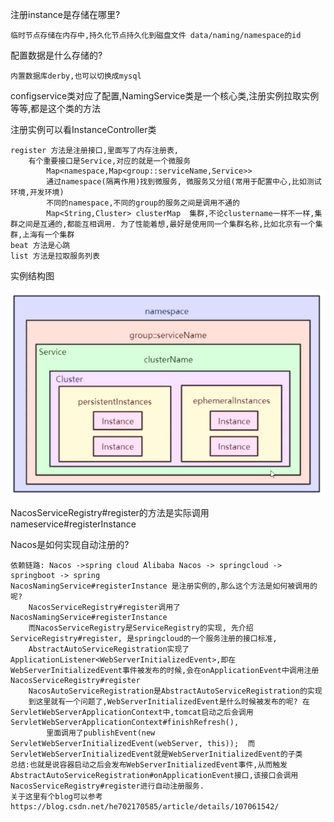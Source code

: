 注册instance是存储在哪里?
    
    临时节点存储在内存中,持久化节点持久化到磁盘文件 data/naming/namespace的id
配置数据是什么存储的?
    
    内置数据库derby,也可以切换成mysql

configservice类对应了配置,NamingService类是一个核心类,注册实例拉取实例等等,都是这个类的方法

注册实例可以看InstanceController类

    register 方法是注册接口,里面写了内存注册表,
        有个重要接口是Service,对应的就是一个微服务
            Map<namespace,Map<group::serviceName,Service>>
            通过namespace(隔离作用)找到微服务, 微服务又分组(常用于配置中心,比如测试环境,开发环境)
            不同的namespace,不同的group的服务之间是调用不通的
            Map<String,Cluster> clusterMap  集群,不论clustername一样不一样,集群之间是互通的,都能互相调用. 为了性能着想,最好是使用同一个集群名称,比如北京有一个集群,上海有一个集群
    beat 方法是心跳
    list 方法是拉取服务列表

实例结构图

![Alt](img/2be5716828669e3a01b26333002e271.png)

NacosServiceRegistry#register的方法是实际调用nameservice#registerInstance

Nacos是如何实现自动注册的?

    依赖链路: Nacos ->spring cloud Alibaba Nacos -> springcloud -> springboot -> spring
    NacosNamingService#registerInstance 是注册实例的,那么这个方法是如何被调用的呢?
        NacosServiceRegistry#register调用了NacosNamingService#registerInstance
        而NacosServiceRegistry是ServiceRegistry的实现, 先介绍ServiceRegistry#register, 是springcloud的一个服务注册的接口标准,
        AbstractAutoServiceRegistration实现了ApplicationListener<WebServerInitializedEvent>,即在WebServerInitializedEvent事件被发布的时候,会在onApplicationEvent中调用注册NacosServiceRegistry#register
        NacosAutoServiceRegistration是AbstractAutoServiceRegistration的实现
        到这里就有一个问题了,WebServerInitializedEvent是什么时候被发布的呢? 在ServletWebServerApplicationContext中,tomcat启动之后会调用ServletWebServerApplicationContext#finishRefresh(),
            里面调用了publishEvent(new ServletWebServerInitializedEvent(webServer, this));  而ServletWebServerInitializedEvent就是WebServerInitializedEvent的子类
    总结:也就是说容器启动之后会发布WebServerInitializedEvent事件,从而触发AbstractAutoServiceRegistration#onApplicationEvent接口,该接口会调用NacosServiceRegistry#register进行自动注册服务.
    关于这里有个blog可以参考 https://blog.csdn.net/he702170585/article/details/107061542/







